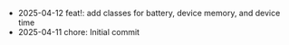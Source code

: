 * 2025-04-12 feat!: add classes for battery, device memory, and device time
* 2025-04-11 chore: Initial commit
